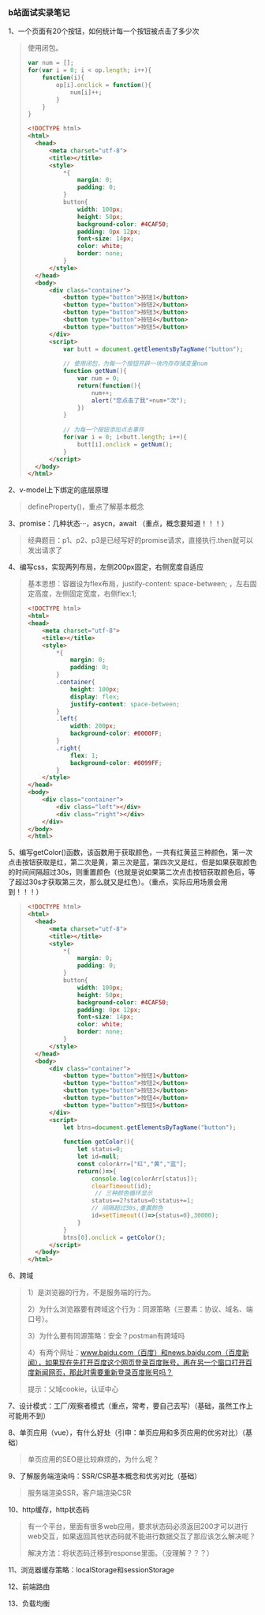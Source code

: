 ### b站面试实录笔记

1、一个页面有20个按钮，如何统计每一个按钮被点击了多少次

> 使用闭包。
>
> ```javascript
> var num = [];
> for(var i = 0; i < op.length; i++){
>     function(i){
>         op[i].onclick = function(){
>             num[i]++;
>         }
>     }
> }
> 
> 
> ```
>
> ```html
> <!DOCTYPE html>
> <html>
> 	<head>
> 		<meta charset="utf-8">
> 		<title></title>
> 		<style>
> 			*{
> 				margin: 0;
> 				padding: 0;
> 			}
> 			button{
> 				width: 100px;
> 				height: 50px;
> 				background-color: #4CAF50;
> 				padding: 0px 12px;
> 				font-size: 14px;
> 				color: white;
> 				border: none;
> 			}
> 		</style>
> 	</head>
> 	<body>
> 		<div class="container">
> 			<button type="button">按钮1</button>
> 			<button type="button">按钮2</button>
> 			<button type="button">按钮3</button>
> 			<button type="button">按钮4</button>
> 			<button type="button">按钮5</button>
> 		</div>
> 		<script>
> 			var butt = document.getElementsByTagName("button");
> 			
> 			// 使用闭包，为每一个按钮开辟一块内存存储变量num
> 			function getNum(){
> 				var num = 0;
> 				return(function(){
> 					num++;
> 					alert("您点击了我"+num+"次");
> 				})
> 			}
> 			
> 			// 为每一个按钮添加点击事件
> 			for(var i = 0; i<butt.length; i++){
> 				butt[i].onclick = getNum();
> 			}
> 		</script>
> 	</body>
> </html>
> ```


2、v-model上下绑定的底层原理

> defineProperty()，重点了解基本概念

3、promise：几种状态···，asycn，await （重点，概念要知道！！！）

> 经典题目：p1、p2、p3是已经写好的promise请求，直接执行.then就可以发出请求了

4、编写css，实现两列布局，左侧200px固定，右侧宽度自适应

> 基本思想：容器设为flex布局，justify-content: space-between; ，左右固定高度，左侧固定宽度，右侧flex:1;
>
>   ```html
> <!DOCTYPE html>
> <html>
> 	<head>
> 		<meta charset="utf-8">
> 		<title></title>
> 		<style>
> 			*{
> 				margin: 0;
> 				padding: 0;
> 			}
> 			.container{
> 				height: 100px;
> 				display: flex;
> 				justify-content: space-between;
> 			}
> 			.left{
> 				width: 200px;
> 				background-color: #0000FF;
> 			}
> 			.right{
> 				flex: 1;
> 				background-color: #0099FF;
> 			}
> 		</style>
> 	</head>
> 	<body>
> 		<div class="container">
> 			<div class="left"></div>
> 			<div class="right"></div>
> 		</div>
> 	</body>
> </html>
>   ```

5、编写getColor()函数，该函数用于获取颜色，一共有红黄蓝三种颜色，第一次点击按钮获取是红，第二次是黄，第三次是蓝，第四次又是红，但是如果获取颜色的时间间隔超过30s，则重置颜色（也就是说如果第二次点击按钮获取颜色后，等了超过30s才获取第三次，那么就又是红色）。（重点，实际应用场景会用到！！！）

>```html
><!DOCTYPE html>
><html>
>	<head>
>		<meta charset="utf-8">
>		<title></title>
>		<style>
>			*{
>				margin: 0;
>				padding: 0;
>			}
>			button{
>				width: 100px;
>				height: 50px;
>				background-color: #4CAF50;
>				padding: 0px 12px;
>				font-size: 14px;
>				color: white;
>				border: none;
>			}
>		</style>
>	</head>
>	<body>
>		<div class="container">
>			<button type="button">按钮1</button>
>			<button type="button">按钮2</button>
>			<button type="button">按钮3</button>
>			<button type="button">按钮4</button>
>			<button type="button">按钮5</button>
>		</div>
>		<script>
>			let btns=document.getElementsByTagName("button");
>			
>			function getColor(){
>				let status=0;
>				let id=null;
>				const colorArr=["红","黄","蓝"];
>				return()=>{
>					console.log(colorArr[status]);
>					clearTimeout(id);
>                    // 三种颜色循环显示
>					status==2?status=0:status+=1;
>					// 间隔超过30s,重置颜色
>					id=setTimeout(()=>{status=0},30000);
>				}
>			}
>			btns[0].onclick = getColor();
>		</script>
>	</body>
></html>
>```

6、跨域

> 1）是浏览器的行为，不是服务端的行为。
>
> 2）为什么浏览器要有跨域这个行为：同源策略（三要素：协议、域名、端口号）。
>
> 3）为什么要有同源策略：安全？postman有跨域吗
>
> 4）有两个网址：www.baidu.com（百度）和news.baidu.com（百度新闻），如果现在先打开百度这个网页登录百度账号，再在另一个窗口打开百度新闻网页，那此时需要重新登录百度账号吗？
>
> 提示：父域cookie，认证中心

7、设计模式：工厂/观察者模式（重点，常考，要自己去写）（基础，虽然工作上可能用不到）

8、单页应用（vue），有什么好处（引申：单页应用和多页应用的优劣对比）（基础）

> 单页应用的SEO是比较麻烦的，为什么呢？

9、了解服务端渲染吗：SSR/CSR基本概念和优劣对比（基础）

> 服务端渲染SSR，客户端渲染CSR

10、http缓存，http状态码

> 有一个平台，里面有很多web应用，要求状态码必须返回200才可以进行web交互，如果返回其他状态码就不能进行数据交互了那应该怎么解决呢？
>
> 解决方法：将状态码迁移到response里面。（没理解？？？）

11、浏览器缓存策略：localStorage和sessionStorage

12、前端路由

13、负载均衡